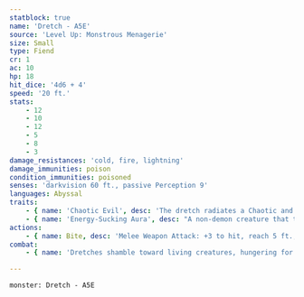 ```yaml
---
statblock: true
name: 'Dretch - A5E'
source: 'Level Up: Monstrous Menagerie'
size: Small
type: Fiend
cr: 1
ac: 10
hp: 18
hit_dice: '4d6 + 4'
speed: '20 ft.'
stats:
    - 12
    - 10
    - 12
    - 5
    - 8
    - 3
damage_resistances: 'cold, fire, lightning'
damage_immunities: poison
condition_immunities: poisoned
senses: 'darkvision 60 ft., passive Perception 9'
languages: Abyssal
traits:
    - { name: 'Chaotic Evil', desc: 'The dretch radiates a Chaotic and Evil aura.' }
    - { name: 'Energy-Sucking Aura', desc: "A non-demon creature that takes an action or bonus action while within 10 feet of a dretch can't take another action, bonus action, or reaction until the start of its next turn." }
actions:
    - { name: Bite, desc: 'Melee Weapon Attack: +3 to hit, reach 5 ft., one target. Hit: 4 (1d6 + 1) piercing damage.' }
combat:
    - { name: 'Dretches shamble toward living creatures, hungering for their souls but too cowardly to attack unless they outnumber their enemy by at least 2-to-1', desc: 'They flee once they no longer outnumber their enemy by this margin.' }

---
```

```statblock
monster: Dretch - A5E
```
